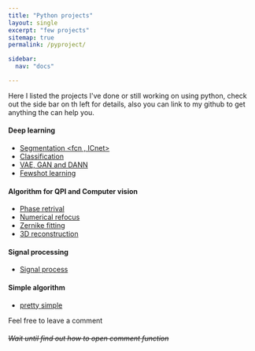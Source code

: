 ```yaml
---
title: "Python projects"
layout: single
excerpt: "few projects"
sitemap: true
permalink: /pyproject/

sidebar:
  nav: "docs"

---
```

Here I listed the projects I've done or still working on using python, check out the side bar on th left for details, also you can link to my github to get anything the can help you. 

#### Deep learning
  - [Segmentation <fcn , ICnet>]()
  - [Classification]()
  - [VAE, GAN and DANN]()
  - [Fewshot learning]()
 
#### Algorithm for QPI and Computer vision
  - [Phase retrival]()
  - [Numerical refocus]()
  - [Zernike fitting]()
  - [3D reconstruction]()

#### Signal processing
  - [Signal process]()

#### Simple algorithm
  - [pretty simple]()

Feel free to leave a comment

###### ~~Wait until find out how to open comment function~~

